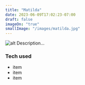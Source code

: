```yaml
---
title: "Matilda"
date: 2023-06-09T17:02:23-07:00
draft: false
imageOn: "true"
smallImage: "/images/matilda.jpg"
---
```


![alt](//via.placeholder.com/640x150)
Description...

### Tech used
* item
* item
* item